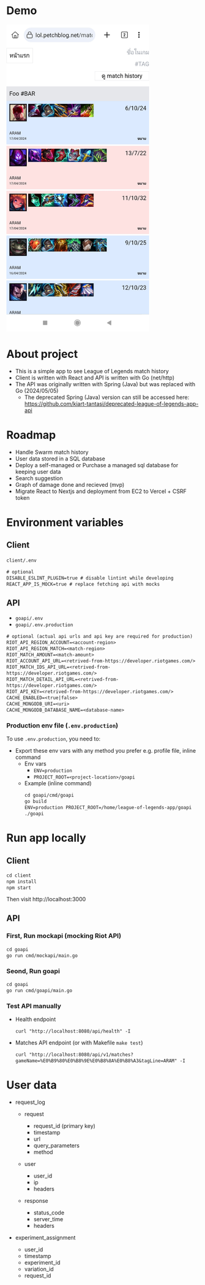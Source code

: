 # Demo

<img src="/demos/demo-1.jpg" alt="App demo" height="800px" />

# About project

- This is a simple app to see League of Legends match history
- Client is written with React and API is written with Go (net/http)
- The API was originally written with Spring (Java) but was replaced with Go (2024/05/05)
  - The deprecated Spring (Java) version can still be accessed here: https://github.com/kiart-tantasi/deprecated-league-of-legends-app-api

# Roadmap

- Handle Swarm match history
- User data stored in a SQL database
- Deploy a self-managed or Purchase a managed sql database for keeping user data
- Search suggestion
- Graph of damage done and recieved (mvp)
- Migrate React to Nextjs and deployment from EC2 to Vercel + CSRF token

# Environment variables

## Client

`client/.env`

```
# optional
DISABLE_ESLINT_PLUGIN=true # disable lintint while developing
REACT_APP_IS_MOCK=true # replace fetching api with mocks
```

## API

- `goapi/.env`
- `goapi/.env.production`

```
# optional (actual api urls and api key are required for production)
RIOT_API_REGION_ACCOUNT=<account-region>
RIOT_API_REGION_MATCH=<match-region>
RIOT_MATCH_AMOUNT=<match-amount>
RIOT_ACCOUNT_API_URL=<retrived-from-https://developer.riotgames.com/>
RIOT_MATCH_IDS_API_URL=<retrived-from-https://developer.riotgames.com/>
RIOT_MATCH_DETAIL_API_URL=<retrived-from-https://developer.riotgames.com/>
RIOT_API_KEY=<retrived-from-https://developer.riotgames.com/>
CACHE_ENABLED=<true|false>
CACHE_MONGODB_URI=<uri>
CACHE_MONGODB_DATABASE_NAME=<database-name>
```

### Production env file (`.env.production`)

To use `.env.production`, you need to:

- Export these env vars with any method you prefer e.g. profile file, inline command
  - Env vars
    - `ENV=production`
    - `PROJECT_ROOT=<project-location>/goapi`
  - Example (inline command)
    ```
    cd goapi/cmd/goapi
    go build
    ENV=production PROJECT_ROOT=/home/league-of-legends-app/goapi ./goapi
    ```

# Run app locally

## Client

```
cd client
npm install
npm start
```

Then visit http://localhost:3000

## API

### First, Run mockapi (mocking Riot API)

```
cd goapi
go run cmd/mockapi/main.go
```

### Seond, Run goapi

```
cd goapi
go run cmd/goapi/main.go
```

### Test API manually

- Health endpoint
  ```
  curl "http://localhost:8080/api/health" -I
  ```
- Matches API endpoint (or with Makefile `make test`)
  ```
  curl "http://localhost:8080/api/v1/matches?gameName=%E0%B9%80%E0%B8%9E%E0%B8%8A%E0%B8%A3&tagLine=ARAM" -I
  ```

# User data

- request_log
  - request
    - request_id (primary key)
    - timestamp
    - url
    - query_parameters
    - method

  - user
    - user_id
    - ip
    - headers

  - response
    - status_code
    - server_time
    - headers

- experiment_assignment
  - user_id
  - timestamp
  - experiment_id
  - variation_id
  - request_id
